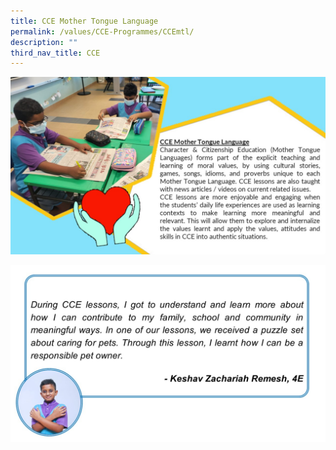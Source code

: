 ```yaml
---
title: CCE Mother Tongue Language
permalink: /values/CCE-Programmes/CCEmtl/
description: ""
third_nav_title: CCE
---
```


![](/images/Key%20programmes%20cce%202022/CCEMTL1.jpg)

![](/images/Key%20programmes%20cce%202022/CCEMTL2.jpg)